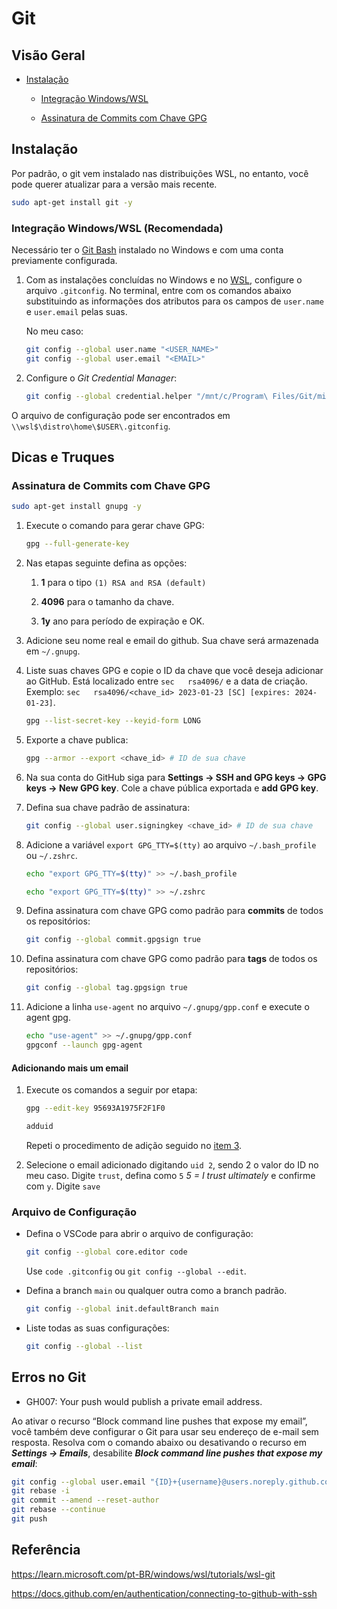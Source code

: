 # Git

## Visão Geral

* [Instalação](#instalação)

  * [Integração Windows/WSL](#integração-windowswsl-recomendada)

  * [Assinatura de Commits com Chave GPG](#assinatura-de-commits-com-chave-gpg)

## Instalação

Por padrão, o git vem instalado nas distribuições WSL, no entanto, você pode querer atualizar para a versão mais recente.

```sh
sudo apt-get install git -y
```

### Integração Windows/WSL **(Recomendada)**

Necessário ter o [Git Bash](https://git-scm.com/download/win) instalado no Windows e com uma conta previamente configurada.

1. Com as instalações concluídas no Windows e no [WSL](#instalação), configure o arquivo `.gitconfig`. No terminal, entre com os comandos abaixo substituindo as informações dos atributos para os campos de `user.name` e `user.email` pelas suas.

    No meu caso:

    ```sh
    git config --global user.name "<USER_NAME>"
    git config --global user.email "<EMAIL>"
    ```

2. Configure o *Git Credential Manager*:

    ```sh
    git config --global credential.helper "/mnt/c/Program\ Files/Git/mingw64/bin/git-credential-manager.exe"
    ```

O arquivo de configuração pode ser encontrados em `\\wsl$\distro\home\$USER\.gitconfig`.

## Dicas e Truques

### Assinatura de Commits com Chave GPG

```sh
sudo apt-get install gnupg -y
```

1. Execute o comando para gerar chave GPG:

    ```sh
    gpg --full-generate-key
    ```

2. Nas etapas seguinte defina as opções:

    1. **1** para o tipo `(1) RSA and RSA (default)`

    2. **4096** para o tamanho da chave.

    3. **1y** ano para período de expiração e OK.

3. Adicione seu nome real e email do github. Sua chave será armazenada em `~/.gnupg`.

4. Liste suas chaves GPG e copie o ID da chave que você deseja adicionar ao GitHub. Está localizado entre `sec   rsa4096/` e a data de criação. Exemplo: `sec   rsa4096/<chave_id> 2023-01-23 [SC] [expires: 2024-01-23]`.

    ```sh
    gpg --list-secret-key --keyid-form LONG
    ```

5. Exporte a chave publica:

    ```sh
    gpg --armor --export <chave_id> # ID de sua chave
    ```

6. Na sua conta do GitHub siga para **Settings → SSH and GPG keys → GPG keys → New GPG key**. Cole a chave pública exportada e **add GPG key**.

7. Defina sua chave padrão de assinatura:

    ```sh
    git config --global user.signingkey <chave_id> # ID de sua chave
    ```

8. Adicione a variável `export GPG_TTY=$(tty)` ao arquivo `~/.bash_profile` ou `~/.zshrc`.

    ```sh
    echo "export GPG_TTY=$(tty)" >> ~/.bash_profile
    ```

    ```sh
    echo "export GPG_TTY=$(tty)" >> ~/.zshrc
    ```

9. Defina assinatura com chave GPG como padrão para **commits** de todos os repositórios:

    ```sh
    git config --global commit.gpgsign true
    ```

10. Defina assinatura com chave GPG como padrão para **tags** de todos os repositórios:

    ```sh
    git config --global tag.gpgsign true
    ```

11. Adicione a linha `use-agent` no arquivo `~/.gnupg/gpp.conf` e execute o agent gpg.

    ```sh
    echo "use-agent" >> ~/.gnupg/gpp.conf
    gpgconf --launch gpg-agent
    ```

#### Adicionando mais um email

1. Execute os comandos a seguir por etapa:

    ```sh
    gpg --edit-key 95693A1975F2F1F0
    ```

    ```sh
    adduid
    ```

    Repeti o procedimento de adição seguido no [item 3](#assinatura-de-commits-com-chave-gpg).

2. Selecione o email adicionado digitando `uid 2`, sendo 2 o valor do ID no meu caso. Digite `trust`, defina como `5` *5 = I trust ultimately* e confirme com `y`. Digite `save`

### Arquivo de Configuração

* Defina o VSCode para abrir o arquivo de configuração:

    ```sh
    git config --global core.editor code
    ```

    Use `code .gitconfig` ou `git config --global --edit`.

* Defina a branch `main` ou qualquer outra como a branch padrão.

    ```sh
    git config --global init.defaultBranch main
    ```

* Liste todas as suas configurações:

    ```sh
    git config --global --list
    ```

## Erros no Git

* GH007: Your push would publish a private email address.

Ao ativar o recurso “Block command line pushes that expose my email”, você também deve configurar o Git para usar seu endereço de e-mail sem resposta. Resolva com o comando abaixo ou desativando o recurso em ***Settings → Emails***, desabilite ***Block command line pushes that expose my email***:

```sh
git config --global user.email "{ID}+{username}@users.noreply.github.com"
git rebase -i
git commit --amend --reset-author
git rebase --continue
git push
```

## Referência

<https://learn.microsoft.com/pt-BR/windows/wsl/tutorials/wsl-git>

<https://docs.github.com/en/authentication/connecting-to-github-with-ssh>
